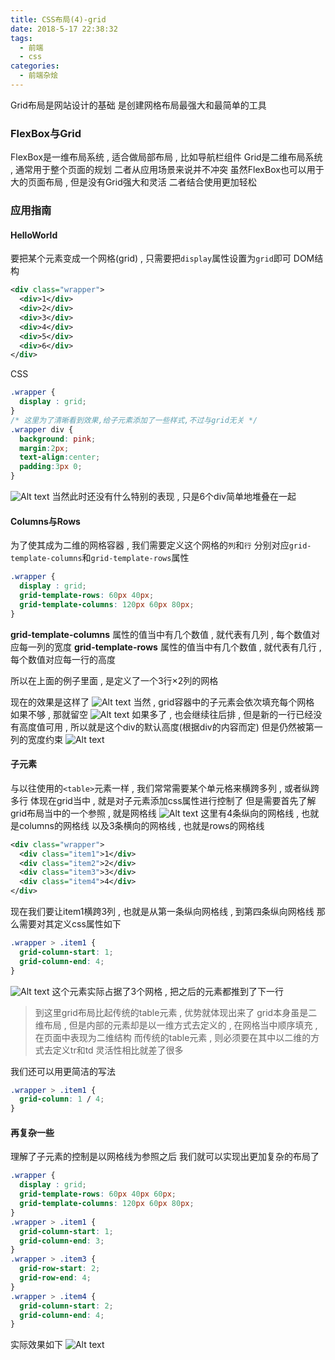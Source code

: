 ```yaml
---
title: CSS布局(4)-grid
date: 2018-5-17 22:38:32
tags: 
  - 前端
  - css
categories: 
  - 前端杂烩
---
```


Grid布局是网站设计的基础
是创建网格布局最强大和最简单的工具

### FlexBox与Grid
FlexBox是一维布局系统 , 适合做局部布局 , 比如导航栏组件
Grid是二维布局系统 , 通常用于整个页面的规划
二者从应用场景来说并不冲突
虽然FlexBox也可以用于大的页面布局 , 但是没有Grid强大和灵活
二者结合使用更加轻松
<!-- more -->
### 应用指南

#### HelloWorld
要把某个元素变成一个网格(grid) , 只需要把`display`属性设置为`grid`即可
DOM结构
```xml
<div class="wrapper">
  <div>1</div>
  <div>2</div>
  <div>3</div>
  <div>4</div>
  <div>5</div>
  <div>6</div>
</div>
```
CSS
```css
.wrapper {
  display : grid;
}
/* 这里为了清晰看到效果,给子元素添加了一些样式,不过与grid无关 */
.wrapper div {
  background: pink;
  margin:2px;
  text-align:center;
  padding:3px 0;
}
```
![Alt text](/images/前端杂烩/grid/grid1.png)
当然此时还没有什么特别的表现 , 只是6个div简单地堆叠在一起

#### Columns与Rows
为了使其成为二维的网格容器 , 我们需要定义这个网格的`列`和`行`
分别对应`grid-template-columns`和`grid-template-rows`属性
```css
.wrapper {
  display : grid;
  grid-template-rows: 60px 40px;
  grid-template-columns: 120px 60px 80px;
}
```
**grid-template-columns** 属性的值当中有几个数值 , 就代表有几列 , 每个数值对应每一列的宽度
**grid-template-rows** 属性的值当中有几个数值 , 就代表有几行 , 每个数值对应每一行的高度

所以在上面的例子里面 , 是定义了一个3行×2列的网格

现在的效果是这样了
![Alt text](/images/前端杂烩/grid/grid2.png)
当然 , grid容器中的子元素会依次填充每个网格
如果不够 , 那就留空
![Alt text](/images/前端杂烩/grid/grid3.png)
如果多了 , 也会继续往后排 , 但是新的一行已经没有高度值可用 , 所以就是这个div的默认高度(根据div的内容而定)
但是仍然被第一列的宽度约束
![Alt text](/images/前端杂烩/grid/grid4.png)

#### 子元素
与以往使用的`<table>`元素一样 , 我们常常需要某个单元格来横跨多列 , 或者纵跨多行
体现在grid当中 , 就是对子元素添加css属性进行控制了
但是需要首先了解grid布局当中的一个参照 , 就是网格线
![Alt text](/images/前端杂烩/grid/grid5.png)
这里有4条纵向的网格线 , 也就是columns的网格线
以及3条横向的网格线 , 也就是rows的网格线

```xml
<div class="wrapper">
  <div class="item1">1</div>
  <div class="item2">2</div>
  <div class="item3">3</div>
  <div class="item4">4</div>
</div>
```
现在我们要让item1横跨3列 , 也就是从第一条纵向网格线 , 到第四条纵向网格线
那么需要对其定义css属性如下
```css
.wrapper > .item1 {
  grid-column-start: 1;
  grid-column-end: 4;
}
```
![Alt text](/images/前端杂烩/grid/grid6.png)
这个元素实际占据了3个网格 , 把之后的元素都推到了下一行

> 到这里grid布局比起传统的table元素 , 优势就体现出来了
grid本身虽是二维布局 , 但是内部的元素却是以一维方式去定义的 , 在网格当中顺序填充 , 在页面中表现为二维结构
而传统的table元素 , 则必须要在其中以二维的方式去定义tr和td
灵活性相比就差了很多

我们还可以用更简洁的写法
```css
.wrapper > .item1 {
  grid-column: 1 / 4;
}
```

#### 再复杂一些
理解了子元素的控制是以网格线为参照之后
我们就可以实现出更加复杂的布局了
```css
.wrapper {
  display : grid;
  grid-template-rows: 60px 40px 60px;
  grid-template-columns: 120px 60px 80px;
}
.wrapper > .item1 {
  grid-column-start: 1;
  grid-column-end: 3;
}
.wrapper > .item3 {
  grid-row-start: 2;
  grid-row-end: 4;
}
.wrapper > .item4 {
  grid-column-start: 2;
  grid-column-end: 4;
}
```
实际效果如下
![Alt text](/images/前端杂烩/grid/grid7.png)
